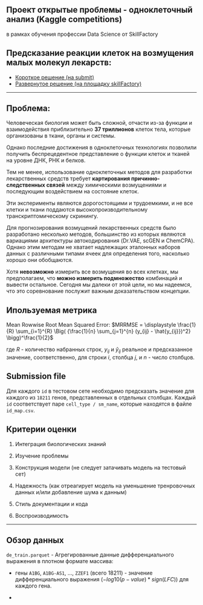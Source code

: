 ## Проект открытые проблемы - одноклеточный анализ (Kaggle competitions)

в рамках обучения профессии Data Science от SkillFactory

## Предсказание реакции клеток на возмущения малых молекул лекарств:

* [Короткое решение (на submit)]()
* [Развернутое решение (на площадку skillFactory)]()

***

## Проблема:

Человеческая биология может быть сложной, отчасти из-за функции и взаимодействия приблизительно **37 триллионов** клеток тела, которые организованы в ткани, органы и системы. 

Однако последние достижения в одноклеточных технологиях позволили получить беспрецедентное представление о функции клеток и тканей на уровне ДНК, РНК и белков. 

Тем не менее, использование одноклеточных методов для разработки лекарственных средств требует **картирования причинно-следственных связей** между химическими возмущениями и последующим воздействием на состояние клеток. 

Эти эксперименты являются дорогостоящими и трудоемкими, и не все клетки и ткани поддаются высокопроизводительному транскриптомическому скринингу.

Для прогнозирования возмущений лекарственных средств было разработано несколько методов, большинство из которых являются вариациями архитектуры автокодирования (Dr.VAE, scGEN и ChemCPA). Однако этим методам не хватает надлежащих эталонных наборов данных с различными типами ячеек для определения того, насколько хорошо они обобщаются. 

Хотя **невозможно** измерить все возмущения во всех клетках, мы предполагаем, что **можно измерить подмножество** комбинаций и вывести остальное. Сегодня мы далеки от этой цели, но мы надеемся, что это соревнование послужит важным доказательством концепции.

## Ипользуемая метрика

Mean Rowwise Root Mean Squared Error: $MRRMSE = \displaystyle \frac{1}{R} \sum_{i=1}^{R} \Big( {\frac{1}{n} \sum_{j=1}^{n} (y_{ij} - \hat{y_{ij}})^2} \bigg)^\frac{1}{2}$

где $R$ - количество набранных строк, $y_{ij}$ и $\hat y_{ij}$ реальное и предсказанное значение, соответственно, для строки $i$, столбца $j$, и $n$ - число столбцов.

## Submission file

Для каждого `id` в тестовом сете необходимо предсказать значение для каждого из `18211` генов, представленных в отдельных столбцах. Каждый `id` соответствует паре `cell_type / sm_name`, которые находятся в файле `id_map.csv`.

## Критерии оценки

1. Интеграция биологических знаний

2. Изучение проблемы

3. Конструкция модели (не следует затачивать модель на тестовый сет)

4. Надежность (как отреагирует модель на уменьшение тренровочных данных и/или добавление шума к данным)

5. Стиль документации и кода

6. Воспроизводимость

***

## Обзор данных

`de_train.parquet` - Агрегированные данные дифференциального выражения в плотном формате массива:

* гены `A1BG`, `A1BG-AS1`, ..., `ZZEF1` (всего 18211) - значение дифференциального выражения $(-log10(p-value)*sign(LFC))$ для каждого гена.

* 